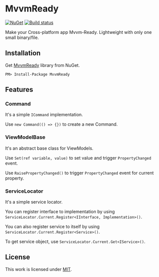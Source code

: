 # MvvmReady

[![NuGet](https://img.shields.io/nuget/v/MvvmReady.svg?label=NuGet)](https://www.nuget.org/packages/MvvmReady)
[![Build status](https://ci.appveyor.com/api/projects/status/msra1f35qd83uayo?svg=true)](https://ci.appveyor.com/project/junian/mvvmready)

Make your Cross-platform app Mvvm-Ready. Lightweight with only one small binary/file.

## Installation

Get [MvvmReady](http://www.nuget.org/packages/MvvmReady) library from NuGet.

```
PM> Install-Package MvvmReady
```


## Features

### Command

It's a simple `ICommand` implementation.

Use `new Command(() => {})` to create a new Command.

### ViewModelBase

It's an abstract base class for ViewModels.

Use `Set(ref variable, value)` to set value and trigger `PropertyChanged` event.

Use `RaisePropertyChanged()` to trigger `PropertyChanged` event for current property.

### ServiceLocator

It's a simple service locator.

You can register interface to implementation by using `ServiceLocator.Current.Register<IInterface, Implementation>()`.

You can also register service to itself by using `ServiceLocator.Current.Register<Service>()`.

To get service object, use `ServiceLocator.Current.Get<IService>()`.

## License

This work is licensed under [MIT](https://github.com/junian/mvvmready/blob/master/LICENSE).
